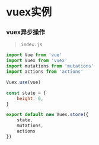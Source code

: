# vuex实例


### vuex异步操作

> `index.js`

```js
import Vue from 'vue'
import Vuex from 'vuex'
import mutations from 'mutations'
import actions from 'actions'

Vuex.use(vue)

const state = {
    height: 0,
}

export default new Vuex.store({
    state,
    mutations,
    actions
})
```